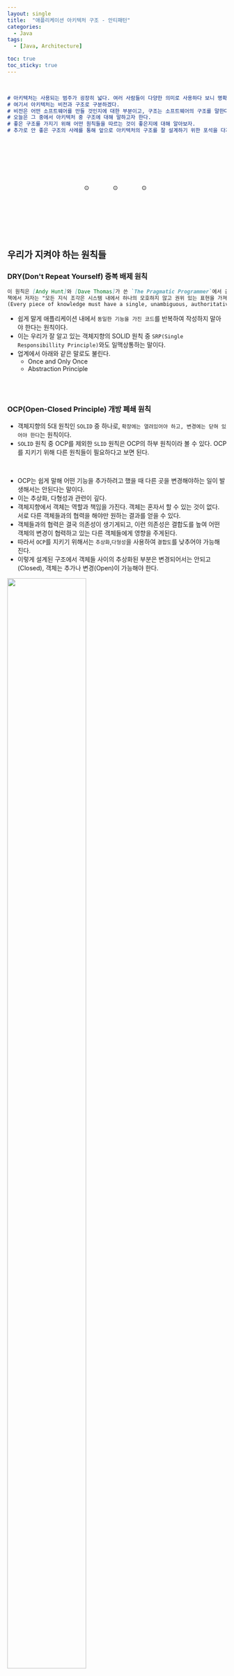 ```yaml
---
layout: single
title:  "애플리케이션 아키텍처 구조 - 안티패턴"
categories:
  - Java
tags:
  - [Java, Architecture]

toc: true
toc_sticky: true
---
```


<br>

```markdown
# 아키텍처는 사용되는 범주가 굉장히 넓다. 여러 사람들이 다양한 의미로 사용하다 보니 명확한 정의를 내리기가 어려운 부분이 있다.   
# 여기서 아키텍처는 비전과 구조로 구분하겠다.  
# 비전은 어떤 소프트웨어를 만들 것인지에 대한 부분이고, 구조는 소프트웨어의 구조를 말한다.  
# 오늘은 그 중에서 아키텍처 중 구조에 대해 말하고자 한다.  
# 좋은 구조를 가지기 위해 어떤 원칙들을 따르는 것이 좋은지에 대해 알아보자.  
# 추가로 안 좋은 구조의 사례를 통해 앞으로 아키텍처의 구조를 잘 설계하기 위한 포석을 다져보도록 하자.  
```
<div style="padding-top:100px;"></div>
<span style="margin-left:35%;">⊙</span>
<span style="margin-left:10%">⊙</span>
<span style="margin-left:10%">⊙</span>
<div style="padding-top:100px;"></div>

## 우리가 지켜야 하는 원칙들

### DRY(Don't Repeat Yourself) 중복 배제 원칙
```markdown
이 원칙은 [Andy Hunt]와 [Dave Thomas]가 쓴 `The Pragmatic Programmer`에서 공식화 되었다.   
책에서 저자는 "모든 지식 조각은 시스템 내에서 하나의 모호하지 않고 권위 있는 표현을 가져야 한다"라고 표현하였다.  
(Every piece of knowledge must have a single, unambiguous, authoritative representation within a system")
```

- 쉽게 말게 애플리케이션 내에서 `동일한 기능을 가진 코드`를 반복하여 작성하지 말아야 한다는 원칙이다.
- 이는 우리가 잘 알고 있는 객체지향의 SOLID 원칙 중 `SRP(Single Responsibillity Principle)`와도 일맥상통하는 말이다.
- 업계에서 아래와 같은 말로도 불린다.
  - Once and Only Once
  - Abstraction Principle


<br><br>


### OCP(Open-Closed Principle) 개방 폐쇄 원칙

- 객체지향의 5대 원칙인 `SOLID` 중 하나로, `확장에는 열려있어야 하고, 변경에는 닫혀 있어야 한다`는 원칙이다.
- `SOLID` 원칙 중 OCP를 제외한 `SLID` 원칙은 OCP의 하부 원칙이라 볼 수 있다. OCP를 지키기 위해 다른 원칙들이 필요하다고 보면 된다.

<br>

- OCP는 쉽게 말해 어떤 기능을 추가하려고 했을 때 다른 곳을 변경해야하는 일이 발생해서는 안된다는 말이다.
- 이는 추상화, 다형성과 관련이 깊다. 
- 객체지향에서 객체는 역할과 책임을 가진다. 객체는 혼자서 할 수 있는 것이 없다. 서로 다른 객체들과의 협력을 해야만 원하는 결과를 얻을 수 있다.
- 객체들과의 협력은 결국 의존성이 생기게되고, 이런 의존성은 결합도를 높여 어떤 객체의 변경이 협력하고 있는 다른 객체들에게 영향을 주게된다.
- 따라서 `OCP`를 지키기 위해서는 `추상화`,`다형성`을 사용하여 `결합도`를 낮추어야 가능해 진다.
- 이렇게 설계된 구조에서 객체들 사이의 추상화된 부분은 변경되어서는 안되고(Closed), 객체는 추가나 변경(Open)이 가능해야 한다.

<img src="https://github.com/user-attachments/assets/99c4ba4e-5859-4d99-9ca5-f2ac64d805d4" width="60%" height="80%"/>

<div style="padding-top:100px;"></div>
<span style="margin-left:35%;">⊙</span>
<span style="margin-left:10%">⊙</span>
<span style="margin-left:10%">⊙</span>
<div style="padding-top:100px;"></div>

## 다중 계층 아키텍처(Multi-Layered Architecture)
- 오늘날 우리는 다중 계층 아키텍처를 사용한다.
- 추상화 수준에 따라 애플리케이션을 여러 그룹으로 분해하여 애플리케이션의 구조를 체계화 한다.
- 일반적으로 다음과 같이 분류가 가능하다.
  - 표현(Presentation) 계층
  - 비즈니스(Service) 계층
  - 데이터(Data) 계층
- 계층의 이름은 다양한 표현으로 사용된다. 또한 프로젝트에 따라 더 많은 기준으로 분류되기도 한다.
  - 웹 계층
  - 서비스 계층(도메인 계층)
  - 퍼시스턴스 계층


<div style="padding-top:100px;"></div>
<span style="margin-left:35%;">⊙</span>
<span style="margin-left:10%">⊙</span>
<span style="margin-left:10%">⊙</span>
<div style="padding-top:100px;"></div>


## 안티패턴 1 - 연통 배관
- 연통배관이란 애플리케이션의 각 모듈이 독립적으로 개발되어 다른 모듈과 로직이나 데이터를 공유하지 않고 상호작용을 하지도 않는 것을 말한다.
- 우리는 일반적으로 프로젝트를 개발할 때 화면단위로 작업을 분배한다. `Controller` → `Service` → `Dao` 의 횡적 구조로 개발이 이루어 진다.
- 누군가 나와 비슷한 기능을 추가했는지에 대한 부분은 고려하지 않고, 마치 연통 배관처럼 각자 맡은 부분만을 처리하게 된다. 
  - 이런 구조는 코드의 재사용성이 어렵기 때문에 결국 복붙으로 인한 중복 코드가 많이 발생한다. 
  - 만약 구조를 변경해야 할 경우 모든 코드를 변경해야 한다는 문제에 봉착한다.
- `관심사에 따른 계층 설계`를 통해 이러한 문제점을 해소할 수 있다.

  <img src="https://github.com/user-attachments/assets/07e9e534-49b2-46ad-a004-f118ebf58f78" width="80%" height="80%"/>

<br>

- 관심사 분리 원칙에 따라 계층도 각 계층의 관심사에 따라 설계되어야 한다.
- `Presentation(Controller) 계층`은 화면과 관심사가 같다.
- `Data(Dao) 계층`은 DB의 구성와 관심사가 같다.
- `Service 계층`은 표현계층과 데이터계층의 매개역할로 `기능단위`로 구성이 되어야 한다.

  <img src="https://github.com/user-attachments/assets/325a9228-8399-45f5-b07d-8683c7f92403" width="80%" height="80%"/>

<div style="padding-top:100px;"></div>
<span style="margin-left:35%;">⊙</span>
<span style="margin-left:10%">⊙</span>
<span style="margin-left:10%">⊙</span>
<div style="padding-top:100px;"></div>

## 안티패턴 2 - 스마트 DAO
- 대부분의 비즈니스 로직을 프로그래밍 언어가 아닌 SQL에 담고 프로그래밍 언어는 이 SQL을 준비하고, 실행하고 결과를 받는 작업을 수행하는 데 사용한다.

<br>

**스마트 DAO의 문제점**
1. 재사용 할 수 없는 1회용 쿼리 사용으로 로직의 중복이 발생하고 유지보수성이 떨어진다. 

    ```sql
    SELECT username, userpassword FROM users WHERE userid = 1;

    -- 해당 쿼리를 생성하면서 위 쿼리가 쓸모없어짐.
    SELECT username, userpasswrd, firstname, birthday, rate, status, createdate FROM users WHERE userid = 1;
    ```

<br>

2. 비즈니스 로직이 SQL로 표현된다. 
   - 애플리케이션은 SQL로 매개변수를 전달하고 쿼리 결과를 가공하는 역할만 담당하게 된다.
   - 실제 아래 쿼리를 보면 조건절에 나오는 것들은 비지니스 로직에서 처리되어야 하는 부분이다.
     - 고려해야 할 것은 성능이슈가 발생할 수 있다. 건수가 많을 경우 비즈니스에서 처리하는 것보다 SQL에서 필터링 후 가져오는 것이 성능이 좋을 수 있다.
    ```sql
    SELECT username, userpassword 
    FROM users 
    WHERE userid = 1 AND firstname = 'JOHN' AND rate > 40 AND birthday > '20210101';

    UPDATE users 
    set rate = rate * 20
    WHERE userid = 1 AND firstname = 'JOHN' AND rate > 40 AND birthday > '20210101';
    ```
     - 소프트웨어는 복잡도를 다루는 여러 기술을 제공한다. 
     - 하지만 SQL은 이런 기능을 제공하지 않는다. 결국 유지보수가 어려워 진다.

<br>

**스마트 DAO의 문제점 해결**
- 웬만하면 SQL로 비즈니스 로직을 처리하지 말자.
- SQL 추상화 기술을 사용하자.
  - ORM(Hibernate, JPA)
  - Active Record
  - Query Builder(JooQ, QueryDSL)
  - Table Data Gateway

<div style="padding-top:100px;"></div>
<span style="margin-left:35%;">⊙</span>
<span style="margin-left:10%">⊙</span>
<span style="margin-left:10%">⊙</span>
<div style="padding-top:100px;"></div>

## 안티패턴 3 - 뒤범벅 아키텍처
- 관심사에 따른 계층 설계를 했음에도 애플리케이션의 횡적인 설계 요소와 중적인 설계 요소가 혼합되어서 변경이 어려운 아키텍처가 만들어질 수 있다.
  - 중적인 설계 요소 : 사용자의 기능 요청을 구현하는 관심
  - 횡적인 설계 요소 : 여러 기능에 공통으로 적용되어야 하는 관심(log, transaction 등)
- 실제 구현 로직에 횡적인 관심사에 해당되는 로직이 반복적으로 추가되는 문제점이 야기된다.

<br>

**해결법 1 - 파이프 & 필터 패턴(=데코레이터 패턴)**

```markdown
`파이프 & 필터 패턴`은 여러 단위 처리 모듈을 순서대로 나열하고 한 필터에 데이터를 입력해 출력을 얻는다.  
그리고 그 출력을 그 다음 필터의 입력으로 삼도록 구성하는 아키텍처 패턴이다.  
```
- 뒤범벅 아키텍처의 문제는 종적 관심사와 횡적 관심사가 같이 섞여 있는 데에 있다.
- 이를 해결하기 위해 우선 `파이프 & 필터 패턴`을 사용하여 횡적인 관심사를 기존 코드에서 분리하여 모듈화를 한다.
- 이 후 모듈화된 횡적 관심사와 종적 관심사를 조립하여 뒤범벅된 코드의 정리가 가능해 진다.
  - 조립방식에는 애플리케이션 계층을 추가하는 방식과 위임을 하는 방식이 있다.(명확한 방법은 구현을 해봐야 알 수 있을 것 같다)
  
  <img src="https://github.com/user-attachments/assets/be2b8808-98b2-45ba-aae9-1af4db47e188" width="80%" height="80%"/>

<br>


**해결법 2 - 관점 지향 프로그래맹(AOP)**

```markdown
AOP는 Aspect Oriented Programming의 약자로 `관점 지향 프로그래밍`이라고 불린다.  
관점 지향은 쉽게 말해 어떤 로직을 기준으로 `핵심적인 관점`, `부가적인 관점`으로 나누어서 보고  
그 관점을 기준으로 각각 모듈화하겠다는 것이다.  
여기서 `모듈화`란 어떤 `공통된 로직이나 기능`을 하나의 단위로 묶는 것을 말한다. 
```
  <img src="https://github.com/user-attachments/assets/bc43c1f4-d223-4c03-946c-95846783ff8b" width="80%" height="80%"/>

- 스프링을 사용하는 경우라면 AOP를 사용하여 문제를 해결할 수 있다.


<div style="padding-top:100px;"></div>
<span style="margin-left:35%;">⊙</span>
<span style="margin-left:10%">⊙</span>
<span style="margin-left:10%">⊙</span>
<div style="padding-top:100px;"></div>


## 안티패턴 4 - 긴 공개 매서드
- 클래스에 공개된 메서드만 존재하며, 그 메서드의 크기가 너무 크다. 
- 이는 메서드 단위의 리펙토링의 부재로 인한 것이다.
- 객체 단위에서만 기능 분리가 필요한 것이 아니고, 메서드 단위에서도 기능이 분리되어야 한다.
- 메서드도 더 작은 단위에서 하나의 책임이 존재하도록 분리하면 공개 메서드의 크기는 작아지고, 비공개 메서드의 갯수가 늘어난다.
- `SRP(단일책임원칙)`를 객체 기준으로만 생각하는 경우가 있는데, `메서드 단위`에서도 `SRP`는 적용되어야 한다.

<br>

**해결법 1 - 조합 메서드**

```markdown
조합 메서드란 메서드 내에서 직접 연산을 하지 않고 다른 메서드의 호출로만 조합된 메서드를 말한다.
```
- 이를 통해 얻을 수 있는 이점이 있다.
  1. 메서드 단위의 추상화가 이루어 진다.
     - 여러 `세부사항(연산 코드)들을 공통된 하나의 범주로 묶는 것`을 `추상화`라 한다.
     - 즉, 직접 연산(저수준 작업)하는 부분을 메서드로 묶어 추상화를 한 후 이를 조합 메서드에서 호출(고수준 작업)함으로써 메서드 단위의 추상화를 이룰 수 있다.
  2. 서비스 안에서 메서드 크기가 줄어든다.
  3. 메서드 하나하나가 또 다른 수준의 언어가 된다.

<br>

**해결법 2 - 합수 작성법**

1. 공개 메서드는 이야기(의도, 작업 흐름) 흐름을 나타내라.
2. 비공개 메서드는 이야기의 의미를 정의하라.
3. 작게 만들고 한 가지 일만 해라(SRP)
   - 함수가 한 가지 일만 한다는 말은 꼭 하나의 기능만을 가진다는 의미 보다는 하나의 추상화 수준에서 동작해야 한다는 의미이다.
4. 함수내의 동일한 추상화 수준을 유지하라.
    <details>
      <summary> 
      <b><span style="font-size:100%;font-color:brown;">동일한 추상화 수준(feat. 예시 코드)</span></b>
      </summary>

      <div markdown="1" style="padding-top:10px; padding-left:10px;">
      
      ```
      동일한 추상화 수준을 유지란 기능을 정의하는 연산 부분(저수준 추상화)과 메서드의 호출(고수준 추상화)을  
      혼합하여 사용하지 말라는 의미이다.
      ```

      - 다양한 추상화 수준 혼합한 예시

        ```java
        public class ShoppingCart {
            public double calculateTotalPrice() {
                double total = 0;
                for (Item item : items) {
                    total += item.getPrice() * item.getQuantity();  // 저수준 작업
                }
                double taxRate = 0.08;
                total += total * taxRate;  // 저수준 작업
                logToDatabase(total);  // 고수준 작업
                System.out.println("Total price calculated: " + total);  // 고수준 작업
                return total;
            }

            private void logToDatabase(double total) {
                // 데이터베이스 연결 코드 (저수준 작업)
                DatabaseConnection connection = new DatabaseConnection("db_url");
                connection.connect();
                connection.insert("INSERT INTO totals (amount) VALUES (?)", total);
                connection.close();
            }
        }
        ```
      <br>

      - 동일한 추상화 수준 예시

        ```java
        public class ShoppingCart {
            public double calculateTotalPrice() {
                double subtotal = calculateSubtotal();  // 고수준 작업
                double tax = calculateTax(subtotal);    // 고수준 작업
                return calculateTotal(subtotal, tax);   // 고수준 작업
            }

            private double calculateSubtotal() {
                double subtotal = 0;
                for (Item item : items) {
                    subtotal += item.getPrice() * item.getQuantity(); // 저수준 작업
                }
                return subtotal;
            }

            private double calculateTax(double amount) {
                double taxRate = 0.08;
                return amount * taxRate;  // 저수준 작업
            }

            private double calculateTotal(double subtotal, double tax) {
                return subtotal + tax; // 저수준 작업
            }
        }
        ```

      <br>

      **추상화 수준 분류**

      - 높은 추상화 수준 `getHtml()` : 전체적인 흐름이나 주요 단계를 보여준다. 세부 구현은 드러내지 않는다. 주로 다른 메서드를 호출하는 방식으로 동작한다. 
      
        ```java
        // 높은 수준의 추상화를 갖는 메서드. getPagePath() 보다는 getHtml() 메서드의 추상화가 높다.
        public String getHtml() {
            String pagePath = getPagePath();  // 높은 추상화 수준
            String renderedContent = renderPage(pagePath);  // 높은 추상화 수준
            return postProcess(renderedContent);  // 높은 추상화 수준
        }
        ```
      - 중간 추상화 수준 `pageParser.render(pagePath)` : 특정 작업의 주요 단계를 구현한다. 세부 구현을 드러내지 않고 무엇을 하는지 유추가 가능하다.
    
        ```java
        // 중간 수준의 추상화를 갖는 메서드
        public String renderPage(String pagePath) {
            return pageParser.render(pagePath); // 중간 추상화 수준
        }
        ```
      - 낮은 추상화 수준 `builder.append("\n")`: 구체적인 작업을 수행한다. 
    
        ```java
        // 낮은 수준의 추상화를 갖는 메서드
        public void appendNewLine(StringBuilder builder) {
            builder.append("\n"); // 낮은 추상화 수준
        }
        ```
    
      - 예시 추가
      
        ```java
        public class NumberProcessor {
            
            public void processNumbers() {
                List<Integer> numbers = readNumbers();         // 높은 추상화 수준 메서드 호출
                List<Integer> processedNumbers = transformNumbers(numbers); // 높은 추상화 수준 메서드 호출
                writeNumbers(processedNumbers);                // 높은 추상화 수준 메서드 호출
            }

            private List<Integer> readNumbers() {
                return getNumbersFromSource(); // 저수준 추상화 수준 메서드 호출
            }

            private List<Integer> transformNumbers(List<Integer> numbers) {
                List<Integer> transformedNumbers = new ArrayList<>();
                for (int number : numbers) {
                    transformedNumbers.add(square(number)); // 저수준 추상화 수준 메서드 호출
                }
                return transformedNumbers;
            }

            private void writeNumbers(List<Integer> numbers) {
                outputNumbers(numbers); // 저수준 추상화 수준 메서드 호출
            }

            private List<Integer> getNumbersFromSource() {
                // 저수준 추상화
                List<Integer> numbers = new ArrayList<>();
                numbers.add(1);
                numbers.add(2);
                numbers.add(3);
                return numbers;
            }

            private int square(int number) {
                return number * number; // 저수준 추상화
            }

            private void outputNumbers(List<Integer> numbers) {
                // 저수준 추상화
                for (int number : numbers) {
                    System.out.println(number);
                }
            }
        }
        ```
      </div>
    </details>
   
5. 서술적인 이름을 사용하라.
    ```markdown
    이름이 길어도 괜찮다. 겁먹을 필요없다.  
    길고 서술적인 이름이 짧고 어려운 이름보다 좋다.  
    길고 서술적인 이름이 길고 서술적인 주석보다 좋다
    by 로버트 C 마틴
    ```
6. 명령과 조회를 분리하라(CQS, Command Query Separation)
    <details>
      <summary> 
      <b><span style="font-size:100%;font-color:brown;">명령과 조회 분리(feat. 예시 코드)</span></b>
      </summary>

      <div markdown="1" style="padding-top:10px; padding-left:10px;">
      
      ```
      명령과 조회의 분리(CQS, Command Query Separation) 원칙은  
      메서드가 상태를 변경하는 명령(Command)과 상태를 반환하는 조회(Query)를 분리하여  
      한 메서드에서 두 가지 역할을 동시에 하지 않도록 합니다
      ```
      - 명령과 조회를 분리하지 않은 경우

        ```java
        public class Account {
            private double balance;

            public double deposit(double amount) {
                balance += amount;
                return balance;
            }
        }
        ```

      - 명령과 조회를 분리

        ```java
        public class Account {
            private double balance;

            // 명령 메서드: 상태를 변경하지만, 값을 반환하지 않습니다.
            public void deposit(double amount) {
                balance += amount;
            }

            // 조회 메서드: 상태를 반환하지만, 상태를 변경하지 않습니다.
            public double getBalance() {
                return balance;
            }
        }
        ```
      </div>
    </details>


7. 오류 코드보다 예외를 던져라.
<!--8. 고차 함수를 사용하여 함수 수준의 추상화가 가능하다.(람다식)-->


<div style="padding-top:100px;"></div>
<span style="margin-left:35%;">⊙</span>
<span style="margin-left:10%">⊙</span>
<span style="margin-left:10%">⊙</span>
<div style="padding-top:100px;"></div>

## 안티패턴 5 - 하는 놈 따로, 아는 놈 따로
- OOP 언어를 사용하고 클래스를 만들지만 여전히 구조적으로 프로그래밍을 함으로 로직과 데이터가 분리되어 있다.
- DB 의존적 애플리케이션을 만든다.
  - 모든 상태를 DB에만 보관한다.
  - 상태 조작은 SQL로 처리한다.
  - 애플리케이션 코드는 단순히 인지와 SQL 결과를 전달하는 역할만 한다.

<br>

**해결 - 도메인 모델 도입**
- `도메인 모델`이란 행위와 데이터를 포함하는 비즈니스 영역의 도메인 객체를 말한다.
- 도메인 모델을 도입하면 상태를 메모리에서 관리한다.
- 데이터의 저장은 메모리상 상태의 영속화 개념으로 바뀐다.


<div style="padding-top:100px;"></div>
<span style="margin-left:35%;">⊙</span>
<span style="margin-left:10%">⊙</span>
<span style="margin-left:10%">⊙</span>
<div style="padding-top:100px;"></div>

## 안티패턴 6 - 단일 객체 서비스(Single Class Service)
- 정해진 구조에서 벗어나는 것을 거부한다.
- 이로 인해 서비스 객체 하나로 구성되고, 모든 로직은 서비스 객체에서만 처리된다.
- 서비스 객체의 적절한 분화가 이루어져 있지 않다.

<br>

**문제점**
- 이는 낮은 응집도와 높은 결합도를 만든다.
  - 중복된 코드의 생산이 증가된다.
  - 추상화 수준이 낮아 코드의 변경이 일어난 경우 어디까지 변경에 영향이 있을지 예측하기 어렵다. 
  <img src="https://github.com/user-attachments/assets/1025ac3e-c97f-41e5-99c3-a36e66610a4c" width="80%" height="80%"/>

<br>

**서비스 객체의 용도**
- 객체간의 경계와 연결만을 담당하다. 
- 실제 처리는 각 객체(class)에서 처리되고 서비스 객체는 인터페이스의 연결과 객체간 연결의 역할만 담당하는 것이 좋다. 

<br>

**해결**
1. 높은 응집도와 낮은 결합도를 유지해야 한다.
2. Class 추가 공포증에서 벗어나자.
3. 추상화를 적극적으로 활용하자.

<div style="padding-top:100px;"></div>
<span style="margin-left:35%;">⊙</span>
<span style="margin-left:10%">⊙</span>
<span style="margin-left:10%">⊙</span>
<div style="padding-top:100px;"></div>

## 최종 정리
1. AOP를 사용하여 종적 관심사와 횡적 관심사를 분리하자.
2. 조합 메서드를 활용하자.
3. 도데인 모델을 도입하자.
4. 큰 서비스를 작은 클래스로 분해하고 위임하자.
5. 높은 응집도와 낮은 결합도를 갖도록 설계하자.


<!--

<img src="" width="80%" height="80%"/>
<img src="" width="80%" height="80%"/>-->

<!--https://kji6252.github.io/2015/12/16/ksug-anti-pattern/-->


